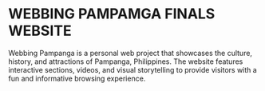 # WEBBING PAMPAMGA FINALS WEBSITE
Webbing Pampanga is a personal web project that showcases the culture, history, and attractions of Pampanga, Philippines. The website features interactive sections, videos, and visual storytelling to provide visitors with a fun and informative browsing experience.
